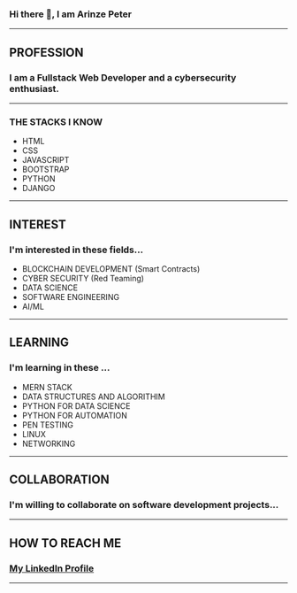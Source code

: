 <!---
- 👋 Hi, I’m @breezeconcept
- 👀 I’m interested in ...
- 🌱 I’m currently learning ...
- 💞️ I’m looking to collaborate on ...
- 📫 How to reach me ...
--->

<!---
breezeconcept/breezeconcept is a ✨ special ✨ repository because its `README.md` (this file) appears on your GitHub profile.
You can click the Preview link to take a look at your changes.
--->






### Hi there 👋, I am Arinze Peter
__________________________________________

## **PROFESSION**
### I am a Fullstack Web Developer and a cybersecurity enthusiast.
___________________________________________

### **THE STACKS I KNOW**
- HTML
- CSS
- JAVASCRIPT
- BOOTSTRAP
- PYTHON
- DJANGO
_____________________________________________


## **INTEREST**
### I'm interested in these fields...
- BLOCKCHAIN DEVELOPMENT (Smart Contracts)
- CYBER SECURITY (Red Teaming)
- DATA SCIENCE
- SOFTWARE ENGINEERING
- AI/ML

___________________________________________

## **LEARNING**
### I'm learning in these ...
- MERN STACK
- DATA STRUCTURES AND ALGORITHIM
- PYTHON FOR DATA SCIENCE
- PYTHON FOR AUTOMATION
- PEN TESTING
- LINUX
- NETWORKING

___________________________________________

## **COLLABORATION**
### I'm willing to collaborate on software development projects...
___________________________________________

## **HOW TO REACH ME**
### [My LinkedIn Profile](https://www.linkedin.com/in/arinze-peter-578a6b1b5/)
___________________________________________








